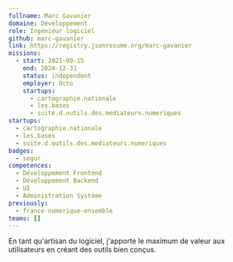 ```yaml
---
fullname: Marc Gavanier
domaine: Développement
role: Ingénieur logiciel
github: marc-gavanier
link: https://registry.jsonresume.org/marc-gavanier
missions:
  - start: 2021-09-15
    end: 2024-12-31
    status: independent
    employer: Octo
    startups:
      - cartographie.nationale
      - les.bases
      - suite.d.outils.des.mediateurs.numeriques
startups:
  - cartographie.nationale
  - les.bases
  - suite.d.outils.des.mediateurs.numeriques
badges:
  - segur
competences:
  - Développement Frontend
  - Développement Backend
  - UI
  - Administration Système
previously:
  - france-numerique-ensemble
teams: []
---
```

En tant qu'artisan du logiciel, j'apporte le maximum de valeur aux utilisateurs en créant des outils bien conçus.
